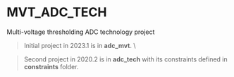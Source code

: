 # MVT_ADC_TECH
Multi-voltage thresholding ADC technology project 

> Initial project in 2023.1 is in **adc_mvt**. \

> Second project in 2020.2 is in **adc_tech** with its constraints defined in **constraints** folder.
